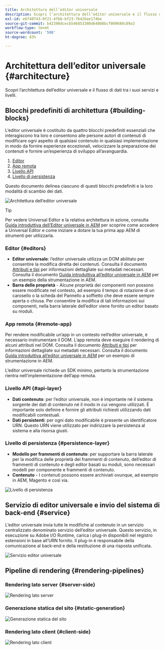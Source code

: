```yaml
---
title: Architettura dell’editor universale
description: Scopri l’architettura dell’editor universale e il flusso di dati tra i suoi servizi e livelli.
exl-id: e6f40743-0f21-4fb6-bf23-76426ee174be
source-git-commit: b42390dcecb546853380d64808bcf009680c89a3
workflow-type: tm+mt
source-wordcount: '508'
ht-degree: 83%

---
```



# Architettura dell’editor universale {#architecture}

Scopri l’architettura dell’editor universale e il flusso di dati tra i suoi servizi e livelli.

## Blocchi predefiniti di architettura {#building-blocks}

L’editor universale è costituito da quattro blocchi predefiniti essenziali che interagiscono tra loro e consentono alle persone autori di contenuti di modificare ogni aspetto di qualsiasi contenuto in qualsiasi implementazione in modo da fornire esperienze eccezionali, velocizzare la preparazione dei contenuti e fornire un’esperienza di sviluppo all’avanguardia.

1. [Editor](#editors)
1. [App remota](#remote-app)
1. [Livello API](#api-layer)
1. [Livello di persistenza](#persistence-layer)

Questo documento delinea ciascuno di questi blocchi predefiniti e la loro modalità di scambio dei dati.

![Architettura dell’editor universale](assets/architecture.png)

>[!TIP]
>
>Per vedere Universal Editor e la relativa architettura in azione, consulta [Guida introduttiva dell’Editor universale in AEM](getting-started.md) per scoprire come accedere a Universal Editor e come iniziare a dotare la tua prima app AEM di strumenti per utilizzarla.

### Editor {#editors}

* **Editor universale**: l’editor universale utilizza un DOM abilitato per consentire la modifica diretta dei contenuti. Consulta il documento [Attributi e tipi](attributes-types.md) per informazioni dettagliate sui metadati necessari. Consulta il documento [Guida introduttiva all’editor universale in AEM](getting-started.md) per un esempio della strumentazione in AEM.
* **Barra delle proprietà** - Alcune proprietà dei componenti non possono essere modificate nel contesto, ad esempio il tempo di rotazione di un carosello o la scheda del Pannello a soffietto che deve essere sempre aperta o chiusa. Per consentire la modifica di tali informazioni sui componenti, nella barra laterale dell’editor viene fornito un editor basato su moduli.

### App remota {#remote-app}

Per rendere modificabile un’app in un contesto nell’editor universale, è necessario instrumentare il DOM. L’app remota deve eseguire il rendering di alcuni attributi nel DOM. Consulta il documento [Attributi e tipi](attributes-types.md) per informazioni dettagliate sui metadati necessari. Consulta il documento [Guida introduttiva all’editor universale in AEM](getting-started.md) per un esempio di strumentazione in AEM.

L’editor universale richiede un SDK minimo, pertanto la strumentazione rientra nell’implementazione dell’app remota. 

### Livello API {#api-layer}

* **Dati contenuto**: per l’editor universale, non è importante né il sistema sorgente dei dati di contenuto né il modo in cui vengono utilizzati. È importante solo definire e fornire gli attributi richiesti utilizzando dati modificabili contestuali.
* **Dati persistenti**: per ogni dato modificabile è presente un identificatore URN. Questo URN viene utilizzato per indirizzare la persistenza al sistema e alla risorsa giusti.

### Livello di persistenza {#persistence-layer}

* **Modello per frammenti di contenuto**: per supportare la barra laterale per la modifica delle proprietà dei frammenti di contenuto, dell’editor di frammenti di contenuto e degli editor basati su moduli, sono necessari modelli per componente e frammenti di contenuto.
* **Contenuto** - I contenuti possono essere archiviati ovunque, ad esempio in AEM, Magento e così via.

![Livello di persistenza](assets/persistence-layer.png)

## Servizio di editor universale e invio del sistema di back-end {#service}

L’editor universale invia tutte le modifiche al contenuto in un servizio centralizzato denominato servizio dell’editor universale. Questo servizio, in esecuzione su Adobe I/O Runtime, carica i plug-in disponibili nel registro estensioni in base all’URN fornito. Il plug-in è responsabile della comunicazione al back-end e della restituzione di una risposta unificata.

![Servizio editor universale](assets/universal-editor-service.png)

## Pipeline di rendering {#rendering-pipelines}

### Rendering lato server {#server-side}

![Rendering lato server](assets/server-side.png)

### Generazione statica del sito {#static-generation}

![Generazione statica del sito](assets/static-generation.png)

### Rendering lato client {#client-side}

![Rendering lato client](assets/client-side.png)
